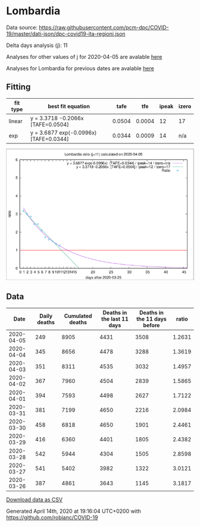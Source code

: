 # Lombardia

Data source: https://raw.githubusercontent.com/pcm-dpc/COVID-19/master/dati-json/dpc-covid19-ita-regioni.json

Delta days analysis (j): 11

Analyses for other values of j for 2020-04-05 are avalable [here](../2020-04-05/README.md)

Analyses for Lombardia for previous dates are avalable [here](../README.md)

## Fitting 
|fit type|best fit equation|tafe|tfe|ipeak|izero|
|-------|-----|--------|------|---|---|
|linear|y = 3.3718 -0.2066x  [TAFE=0.0504]|0.0504|0.0004|12|17|
|exp|y = 3.6877 exp(-0.0996x)  [TAFE=0.0344]|0.0344|0.0009|14|n/a|

![Plot](COVID-19_lombardia_j11_2020-04-05.png)

## Data
|Date|Daily deaths|Cumulated deaths|Deaths in the last 11 days|Deaths in the 11 days before|ratio|
|----|----------|-----------|-------|--------------------|-----|
|2020-04-05|249|8905|4431|3508|1.2631|
|2020-04-04|345|8656|4478|3288|1.3619|
|2020-04-03|351|8311|4535|3032|1.4957|
|2020-04-02|367|7960|4504|2839|1.5865|
|2020-04-01|394|7593|4498|2627|1.7122|
|2020-03-31|381|7199|4650|2216|2.0984|
|2020-03-30|458|6818|4650|1901|2.4461|
|2020-03-29|416|6360|4401|1805|2.4382|
|2020-03-28|542|5944|4304|1505|2.8598|
|2020-03-27|541|5402|3982|1322|3.0121|
|2020-03-26|387|4861|3643|1145|3.1817|

[Download data as CSV](COVID-19_lombardia_j11_2020-04-05.csv)

Generated April 14th, 2020 at 19:16:04 UTC+0200 with https://github.com/robianc/COVID-19
